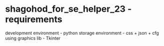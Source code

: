 # shagohod_for_se_helper_23 - requirements

development environment - python
storage environment - css + json + cfg
using graphics lib - Tkinter